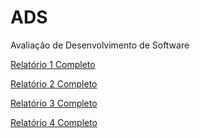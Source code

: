 # ADS
Avaliação de Desenvolvimento de Software

[Relatório 1 Completo](https://github.com/Teixeira007/ADS/blob/main/relatorio/Vinicius%20Teixeira%20Fernandes%20-%20ADS%20-%20Pratica%201%20-%20Medi%C3%A7%C3%A3o.pdf)

[Relatório 2 Completo](https://github.com/Teixeira007/ADS/blob/main/ADS-Lab2/Vinicius%20Teixeira%20Fernandes%20-%20ADS%20-%20Pr%C3%A1tica%202%20-%20Teoria%20das%20filas.pdf)

[Relatório 3 Completo](https://github.com/Teixeira007/ADS/blob/main/ADS-Lab4/Vinicius%20Teixeira%20Fernandes%20-%20ADS%20-%20Pr%C3%A1tica%203%20-%20Intervalo%20de%20confian%C3%A7a.pdf)


[Relatório 4 Completo](https://github.com/Teixeira007/ADS/blob/main/ADS-Lab5/Vinicius%20Teixeira%20Fernandes%20-%20ADS%20-%20Pr%C3%A1tica%204%20-%20Cadeia%20de%20Markov.pdf)
